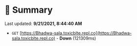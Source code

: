 # 📖 Summary
Last updated: **9/21/2021, 8:44:40 AM**

- `GET` [https://Bhadwa-sala.toxicblte.repl.co](https://Bhadwa-sala.toxicblte.repl.co) - **Down** (121309ms)
